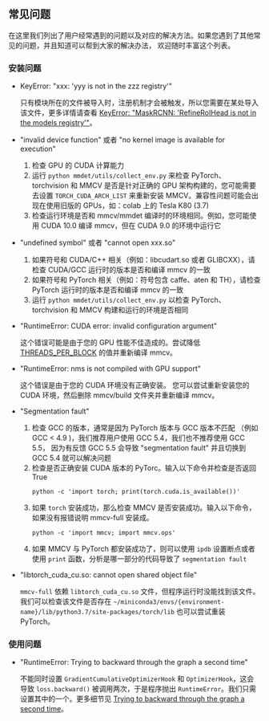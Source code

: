 ## 常见问题

在这里我们列出了用户经常遇到的问题以及对应的解决方法。如果您遇到了其他常见的问题，并且知道可以帮到大家的解决办法，
欢迎随时丰富这个列表。

### 安装问题

- KeyError: "xxx: 'yyy is not in the zzz registry'"

  只有模块所在的文件被导入时，注册机制才会被触发，所以您需要在某处导入该文件，更多详情请查看 [KeyError: "MaskRCNN: 'RefineRoIHead is not in the models registry'"](https://github.com/open-mmlab/mmdetection/issues/5974)。

- "invalid device function" 或者 "no kernel image is available for execution"

  1. 检查 GPU 的 CUDA 计算能力
  2. 运行 `python mmdet/utils/collect_env.py` 来检查 PyTorch、torchvision 和 MMCV 是否是针对正确的 GPU 架构构建的，您可能需要去设置 `TORCH_CUDA_ARCH_LIST` 来重新安装 MMCV。兼容性问题可能会出现在使用旧版的 GPUs，如：colab 上的 Tesla K80 (3.7)
  3. 检查运行环境是否和 mmcv/mmdet 编译时的环境相同。例如，您可能使用 CUDA 10.0 编译 mmcv，但在 CUDA 9.0 的环境中运行它

- "undefined symbol" 或者 "cannot open xxx.so"

  1. 如果符号和 CUDA/C++ 相关（例如：libcudart.so 或者 GLIBCXX），请检查 CUDA/GCC 运行时的版本是否和编译 mmcv 的一致
  2. 如果符号和 PyTorch 相关（例如：符号包含 caffe、aten 和 TH），请检查 PyTorch 运行时的版本是否和编译 mmcv 的一致
  3. 运行 `python mmdet/utils/collect_env.py` 以检查 PyTorch、torchvision 和 MMCV 构建和运行的环境是否相同

- "RuntimeError: CUDA error: invalid configuration argument"

  这个错误可能是由于您的 GPU 性能不佳造成的。尝试降低 [THREADS_PER_BLOCK](https://github.com/open-mmlab/mmcv/blob/cac22f8cf5a904477e3b5461b1cc36856c2793da/mmcv/ops/csrc/common_cuda_helper.hpp#L10)
  的值并重新编译 mmcv。

- "RuntimeError: nms is not compiled with GPU support"

  这个错误是由于您的 CUDA 环境没有正确安装。
  您可以尝试重新安装您的 CUDA 环境，然后删除 mmcv/build 文件夹并重新编译 mmcv。

- "Segmentation fault"

  1. 检查 GCC 的版本，通常是因为 PyTorch 版本与 GCC 版本不匹配 （例如 GCC \< 4.9 )，我们推荐用户使用 GCC 5.4，我们也不推荐使用 GCC 5.5， 因为有反馈 GCC 5.5 会导致 "segmentation fault" 并且切换到 GCC 5.4 就可以解决问题
  2. 检查是否正确安装 CUDA 版本的 PyTorc。输入以下命令并检查是否返回 True
     ```shell
     python -c 'import torch; print(torch.cuda.is_available())'
     ```
  3. 如果 `torch` 安装成功，那么检查 MMCV 是否安装成功。输入以下命令，如果没有报错说明 mmcv-full 安装成。
     ```shell
     python -c 'import mmcv; import mmcv.ops'
     ```
  4. 如果 MMCV 与 PyTorch 都安装成功了，则可以使用 `ipdb` 设置断点或者使用 `print` 函数，分析是哪一部分的代码导致了 `segmentation fault`

- "libtorch_cuda_cu.so: cannot open shared object file"

  `mmcv-full` 依赖 `libtorch_cuda_cu.so` 文件，但程序运行时没能找到该文件。我们可以检查该文件是否存在 `~/miniconda3/envs/{environment-name}/lib/python3.7/site-packages/torch/lib` 也可以尝试重装 PyTorch。

### 使用问题

- "RuntimeError: Trying to backward through the graph a second time"

  不能同时设置 `GradientCumulativeOptimizerHook` 和 `OptimizerHook`，这会导致 `loss.backward()` 被调用两次，于是程序抛出 `RuntimeError`。我们只需设置其中的一个。更多细节见 [Trying to backward through the graph a second time](https://github.com/open-mmlab/mmcv/issues/1379)。
